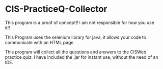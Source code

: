 # CIS-PracticeQ-Collector

This program is a proof of concept!!
I am not responsible for how you use it!!

This Program uses the selenium library for java, it allows your code to communicate with an HTML page.

This program will collect all the questions and answers to the CISWeb practice quiz.
I have included the .jar for instant use, without the need of an IDE.


